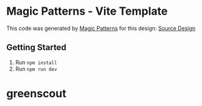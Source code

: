# Magic Patterns - Vite Template

This code was generated by [Magic Patterns](https://magicpatterns.com) for this design: [Source Design](https://www.magicpatterns.com/c/c5uvmdkpaysm4s3vwazubf)

## Getting Started

1. Run `npm install`
2. Run `npm run dev`
# greenscout
